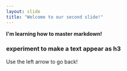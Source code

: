 ```yaml
---
layout: slide
title: "Welcome to our second slide!"
---
```

**I'm learning how to master markdown!**
### experiment to make a text appear as h3
Use the left arrow to go back!
